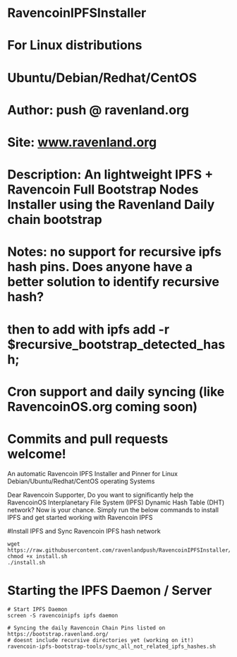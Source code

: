 # RavencoinIPFSInstaller
# For Linux distributions
# Ubuntu/Debian/Redhat/CentOS
# Author: push @ ravenland.org
# Site: www.ravenland.org
# Description: An lightweight IPFS + Ravencoin Full Bootstrap Nodes Installer using the Ravenland Daily chain bootstrap
# Notes: no support for recursive ipfs hash pins. Does anyone have a better solution to identify recursive hash?
# then to add with ipfs add -r $recursive_bootstrap_detected_hash;
# Cron support and daily syncing (like RavencoinOS.org coming soon)

# Commits and pull requests welcome!

An automatic Ravencoin IPFS Installer and Pinner for Linux Debian/Ubuntu/Redhat/CentOS operating Systems

Dear Ravencoin Supporter,
Do you want to significantly help the RavencoinOS Interplanetary File System (IPFS) Dynamic Hash Table (DHT) network? 
Now is your chance. Simply run the below commands to install IPFS and get started working with Ravencoin IPFS

#Install IPFS and Sync Ravencoin IPFS hash network
```
wget https://raw.githubusercontent.com/ravenlandpush/RavencoinIPFSInstaller/master/install.sh
chmod +x install.sh
./install.sh
```

# Starting the IPFS Daemon / Server
```
# Start IPFS Daemon
screen -S ravencoinipfs ipfs daemon

# Syncing the daily Ravencoin Chain Pins listed on https://bootstrap.ravenland.org/
# doesnt include recursive directories yet (working on it!)
ravencoin-ipfs-bootstrap-tools/sync_all_not_related_ipfs_hashes.sh
```


